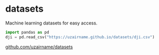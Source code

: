 # datasets

Machine learning datasets for easy access.

```py
import pandas as pd
dji = pd.read_csv("https://uzairname.github.io/datasets/dji.csv")
```

[github.com/uzairname/datasets](https://github.com/uzairname/datasets)

